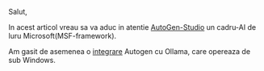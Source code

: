 Salut,

In acest articol vreau sa va aduc in atentie [AutoGen-Studio](https://github.com/microsoft/autogen) un cadru-AI de luru Microsoft(MSF-framework).

Am gasit de asemenea o [integrare](https://github.com/hqnicolas/WindowsAutoGenStudio) Autogen cu Ollama, care opereaza de sub Windows.
